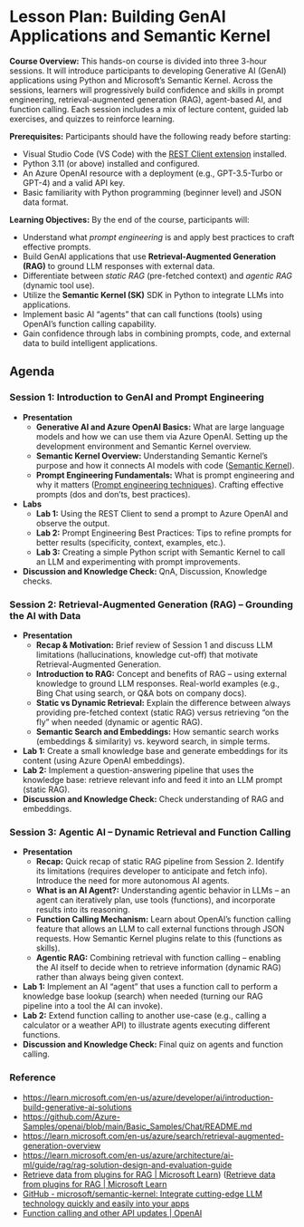 # Lesson Plan: Building GenAI Applications and Semantic Kernel
**Course Overview:** This hands-on course is divided into three 3-hour sessions. It will introduce participants to developing Generative AI (GenAI) applications using Python and Microsoft’s Semantic Kernel. Across the sessions, learners will progressively build confidence and skills in prompt engineering, retrieval-augmented generation (RAG), agent-based AI, and function calling. Each session includes a mix of lecture content, guided lab exercises, and quizzes to reinforce learning.

**Prerequisites:** Participants should have the following ready before starting:
- Visual Studio Code (VS Code) with the [REST Client extension](https://marketplace.visualstudio.com/items?itemName=humao.rest-client) installed.
- Python 3.11 (or above) installed and configured.
- An Azure OpenAI resource with a deployment (e.g., GPT-3.5-Turbo or GPT-4) and a valid API key.
- Basic familiarity with Python programming (beginner level) and JSON data format.

**Learning Objectives:** By the end of the course, participants will:
- Understand what *prompt engineering* is and apply best practices to craft effective prompts.
- Build GenAI applications that use **Retrieval-Augmented Generation (RAG)** to ground LLM responses with external data.
- Differentiate between *static RAG* (pre-fetched context) and *agentic RAG* (dynamic tool use).
- Utilize the **Semantic Kernel (SK)** SDK in Python to integrate LLMs into applications.
- Implement basic AI “agents” that can call functions (tools) using OpenAI’s function calling capability.
- Gain confidence through labs in combining prompts, code, and external data to build intelligent applications.


## Agenda

### Session 1: Introduction to GenAI and Prompt Engineering
- **Presentation**
  - **Generative AI and Azure OpenAI Basics:** What are large language models and how we can use them via Azure OpenAI. Setting up the development environment and Semantic Kernel overview.
  - **Semantic Kernel Overview:** Understanding Semantic Kernel’s purpose and how it connects AI models with code ([Semantic Kernel](https://github.com/microsoft/semantic-kernel)).
  - **Prompt Engineering Fundamentals:** What is prompt engineering and why it matters ([Prompt engineering techniques](https://learn.microsoft.com/en-us/azure/ai-services/openai/concepts/prompt-engineering)). Crafting effective prompts (dos and don’ts, best practices).
- **Labs**
  - **Lab 1:** Using the REST Client to send a prompt to Azure OpenAI and observe the output.
  - **Lab 2:** Prompt Engineering Best Practices: Tips to refine prompts for better results (specificity, context, examples, etc.).
  - **Lab 3:** Creating a simple Python script with Semantic Kernel to call an LLM and experimenting with prompt improvements.
- **Discussion and Knowledge Check:** QnA, Discussion, Knowledge checks.

### Session 2: Retrieval-Augmented Generation (RAG) – Grounding the AI with Data
- **Presentation**
  - **Recap & Motivation:** Brief review of Session 1 and discuss LLM limitations (hallucinations, knowledge cut-off) that motivate Retrieval-Augmented Generation.
  - **Introduction to RAG:** Concept and benefits of RAG – using external knowledge to ground LLM responses. Real-world examples (e.g., Bing Chat using search, or Q&A bots on company docs).
  - **Static vs Dynamic Retrieval:** Explain the difference between always providing pre-fetched context (static RAG) versus retrieving “on the fly” when needed (dynamic or agentic RAG).
  - **Semantic Search and Embeddings:** How semantic search works (embeddings & similarity) vs. keyword search, in simple terms.
- **Lab 1:** Create a small knowledge base and generate embeddings for its content (using Azure OpenAI embeddings).
- **Lab 2:** Implement a question-answering pipeline that uses the knowledge base: retrieve relevant info and feed it into an LLM prompt (static RAG).
- **Discussion and Knowledge Check:** Check understanding of RAG and embeddings.

### Session 3: Agentic AI – Dynamic Retrieval and Function Calling

- **Presentation**
  - **Recap:** Quick recap of static RAG pipeline from Session 2. Identify its limitations (requires developer to anticipate and fetch info). Introduce the need for more autonomous AI agents.
  - **What is an AI Agent?:** Understanding agentic behavior in LLMs – an agent can iteratively plan, use tools (functions), and incorporate results into its reasoning.
  - **Function Calling Mechanism:** Learn about OpenAI’s function calling feature that allows an LLM to call external functions through JSON requests. How Semantic Kernel plugins relate to this (functions as skills).
  - **Agentic RAG:** Combining retrieval with function calling – enabling the AI itself to decide when to retrieve information (dynamic RAG) rather than always being given context.
- **Lab 1:** Implement an AI “agent” that uses a function call to perform a knowledge base lookup (search) when needed (turning our RAG pipeline into a tool the AI can invoke).
- **Lab 2:** Extend function calling to another use-case (e.g., calling a calculator or a weather API) to illustrate agents executing different functions.
- **Discussion and Knowledge Check:** Final quiz on agents and function calling.

### Reference

- https://learn.microsoft.com/en-us/azure/developer/ai/introduction-build-generative-ai-solutions
- https://github.com/Azure-Samples/openai/blob/main/Basic_Samples/Chat/README.md
- https://learn.microsoft.com/en-us/azure/search/retrieval-augmented-generation-overview
- https://learn.microsoft.com/en-us/azure/architecture/ai-ml/guide/rag/rag-solution-design-and-evaluation-guide
- [Retrieve data from plugins for RAG | Microsoft Learn](https://learn.microsoft.com/en-us/semantic-kernel/concepts/plugins/using-data-retrieval-functions-for-rag#:~:text=Pre)) ([Retrieve data from plugins for RAG | Microsoft Learn](https://learn.microsoft.com/en-us/semantic-kernel/concepts/plugins/using-data-retrieval-functions-for-rag#:~:text=Dynamic%20data%20retrieval)
- [GitHub - microsoft/semantic-kernel: Integrate cutting-edge LLM technology quickly and easily into your apps](https://github.com/microsoft/semantic-kernel#:~:text=Semantic%20Kernel%20is%20an%20SDK,a%20few%20lines%20of%20code)
- [Function calling and other API updates | OpenAI](https://openai.com/index/function-calling-and-other-api-updates/#:~:text=Developers%20can%20now%20describe%20functions,with%20external%20tools%20and%20APIs)
  

